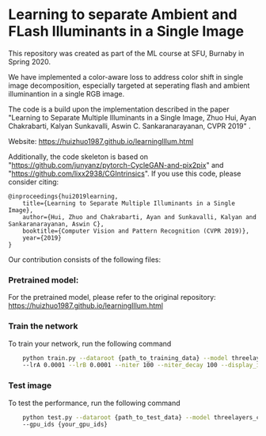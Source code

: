 # Learning to separate Ambient and FLash Illuminants in a Single Image

This repository was created as part of the ML course at SFU, Burnaby in Spring 2020.

We have implemented a color-aware loss to address color shift in single image decomposition, especially targeted at seperating flash and ambient illuminantion in a single RGB image.

The code is a build upon the implementation described in the paper "Learning to Separate Multiple Illuminants in a Single Image, Zhuo Hui, Ayan Chakrabarti, Kalyan Sunkavalli, Aswin C. Sankaranarayanan, CVPR 2019" .

Website: https://huizhuo1987.github.io/learningIllum.html

Additionally, the code skeleton is based on "https://github.com/junyanz/pytorch-CycleGAN-and-pix2pix" and "https://github.com/lixx2938/CGIntrinsics". If you use this code, please consider citing:

    @inproceedings{hui2019learning,
	  	title={Learning to Separate Multiple Illuminants in a Single Image},
	  	author={Hui, Zhuo and Chakrabarti, Ayan and Sunkavalli, Kalyan and Sankaranarayanan, Aswin C},
	  	booktitle={Computer Vision and Pattern Recognition (CVPR 2019)},
	  	year={2019}
	}
  

Our contribution consists of the following files:



### Pretrained model:
For the pretrained model, please refer to the original repository: https://huizhuo1987.github.io/learningIllum.html


### Train the network
To train your network, run the following command
```bash
    python train.py --dataroot {path_to_training_data} --model threelayers_color --name {your_training_name} 
    --lrA 0.0001 --lrB 0.0001 --niter 100 --niter_decay 100 --display_id -1 --gpu_ids {your_gpu_ids}
```

### Test image
To test the performance, run the following command
```bash
    python test.py --dataroot {path_to_test_data} --model threelayers_color --name {your_training_name} 
    --gpu_ids {your_gpu_ids}
```
